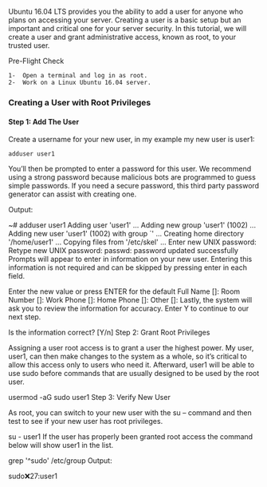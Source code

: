 Ubuntu 16.04 LTS provides you the ability to add a user for anyone who plans on accessing your server.  Creating a user is a basic setup but an important and critical one for your server security. In this tutorial, we will create a user and grant administrative access, known as root, to your trusted user.

Pre-Flight Check

    1-  Open a terminal and log in as root.
    2-  Work on a Linux Ubuntu 16.04 server.
    
### Creating a User with Root Privileges ###
#### Step 1:  Add The User ####

Create a username for your new user, in my example my new user is user1:

```adduser user1```

You’ll then be prompted to enter a password for this user.   We recommend using a strong password because malicious bots are programmed to guess simple passwords. If you need a secure password, this third party password generator can assist with creating one.

Output:

~# adduser user1
Adding user 'user1' ...
Adding new group 'user1' (1002) ...
Adding new user 'user1' (1002) with group `' ...
Creating home directory '/home/user1' ...
Copying files from '/etc/skel' ...
Enter new UNIX password:
Retype new UNIX password:
passwd: password updated successfully
Prompts will appear to enter in information on your new user.  Entering this information is not required and can be skipped by pressing enter in each field.

Enter the new value or press ENTER for the default
Full Name []:
Room Number []:
Work Phone []:
Home Phone []:
Other []:
Lastly, the system will ask you to review the information for accuracy.  Enter Y to continue to our next step.

Is the information correct? [Y/n]
Step 2: Grant Root Privileges

Assigning a user root access is to grant a user the highest power.  My user, user1, can then make changes to the system as a whole, so it’s critical to allow this access only to users who need it. Afterward, user1 will be able to use sudo before commands that are usually designed to be used by the root user.

usermod -aG sudo user1
Step 3: Verify New User

As root, you can switch to your new user with the su – command and then test to see if your new user has root privileges.

su - user1
If the user has properly been granted root access the command below will show user1 in the list.

grep '^sudo' /etc/group
Output:

sudo:x:27:user1
